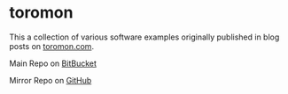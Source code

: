# toromon

This a collection of various software examples originally published in blog 
posts on [toromon.com](http://toromon.com/).

Main Repo on [BitBucket](https://bitbucket.org/jeffreyksmithjr/toromon)

Mirror Repo on [GitHub](https://github.com/jeffreyksmithjr/toromon)
